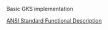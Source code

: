 Basic GKS implementation

[ANSI Standard Functional Description](https://bitsavers.org/pdf/ansi/X3/X3.124-1985_Graphical_Kernel_System_GKS_Functional_Description.pdf)
